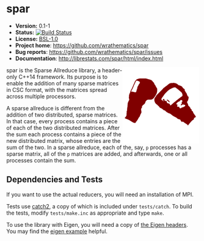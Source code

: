 # spar

* **Version:** 0.1-1
* **Status:** [![Build Status](https://travis-ci.org/wrathematics/spar.png)](https://travis-ci.org/wrathematics/spar)
* **License:** [BSL-1.0](http://opensource.org/licenses/BSL-1.0)
* **Project home**: https://github.com/wrathematics/spar
* **Bug reports**: https://github.com/wrathematics/spar/issues
* **Documentation**: http://librestats.com/spar/html/index.html

<img align="right" src="./docs/logo/spar_med.png" />

spar is the Sparse Allreduce library, a header-only C++14 framework. Its purpose is to enable the addition of many sparse matrices in CSC format, with the matrices spread across multiple processors.

A sparse allreduce is different from the addition of two distributed, sparse matrices. In that case, every process contains a piece of each of the two distributed matrices. After the sum each process contains a piece of the new distributed matrix, whose entries are the sum of the two. In a sparse allreduce, each of the, say, `p` processes has a sparse matrix, all of the `p` matrices are added, and afterwards, one or all processes contain the sum.



## Dependencies and Tests

If you want to use the actual reducers, you will need an installation of MPI.

Tests use [catch2](https://github.com/catchorg/Catch2), a copy of which is included under `tests/catch`. To build the tests, modify `tests/make.inc` as appropriate and type `make`.

To use the library with Eigen, you will need a copy of [the Eigen headers](http://eigen.tuxfamily.org/index.php?title=Main_Page). You may find the [eigen example](examples/mpi/eigen.cpp) helpful.
